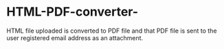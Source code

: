 # HTML-PDF-converter-
HTML file uploaded is converted to PDF file and that PDF file is sent to the user registered email address as an attachment.
